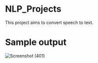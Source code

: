 # NLP_Projects
This project aims to convert speech to text.
# Sample output

![Screenshot (401)](https://github.com/user-attachments/assets/9815359e-a61d-4aa6-b171-99d372b8e8cf)

